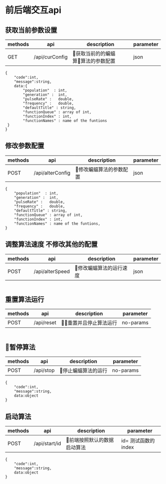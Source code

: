 # 前后端交互api

## 获取当前参数设置
|  methods   | api  | description | parameter |
|  ---- | ----  | ---- | ---- |
|GET| /api/curConfig|获取当前的的蝙蝠算算法的参数配置|json|

```
{
    "code":int,
    "message":string,
    data:{
        "population"  : int,
        "generation" :  int,
        "pulseRate" :   double,
        "frequency" :   double,
        "defaultTitle" : string,
        "functionQueue" : array of int,
        "functionIndex" : int,
        "functionNames" : name of the funtions
 }   
}

```
## 修改参数配置
|  methods   | api  | description | parameter |
|  ---- | ----  | ---- | ---- |
|POST| /api/alterConfig|修改蝙蝠算法的参数配置|json|

```
{
    "population"  : int,
    "generation" :  int,
    "pulseRate" :   double,
    "frequency" :   double,
    "defaultTitle" : string,
    "functionQueue" : array of int,
    "functionIndex" : int,
    "functionNames" : name of the funtions,
}
```
## 调整算法速度 不修改其他的配置
|  methods   | api  | description | parameter |
|  ---- | ----  | ---- | ---- |
|POST| /api/alterSpeed|修改蝙蝠算法的运行速度|json|

```

```

## 重置算法运行
|  methods   | api  | description | parameter |
|  ---- | ----  | ---- | ---- |
|POST| /api/reset|重置并且停止算法运行|no-params|
```
```

## 暂停算法
|  methods   | api  | description | parameter |
|  ---- | ----  | ---- | ---- |
|POST| /api/stop|停止蝙蝠算法的运行|no-params|
```
{
    "code":int,
    "message":string,
    data:object
}
```

## 启动算法
|  methods   | api  | description | parameter |
|  ---- | ----  | ---- | ---- |
|POST| /api/start/id|前端按照默认的数据启动算法|id= 测试函数的index|
```
{
    "code":int,
    "message":string,
    data:object
}
```